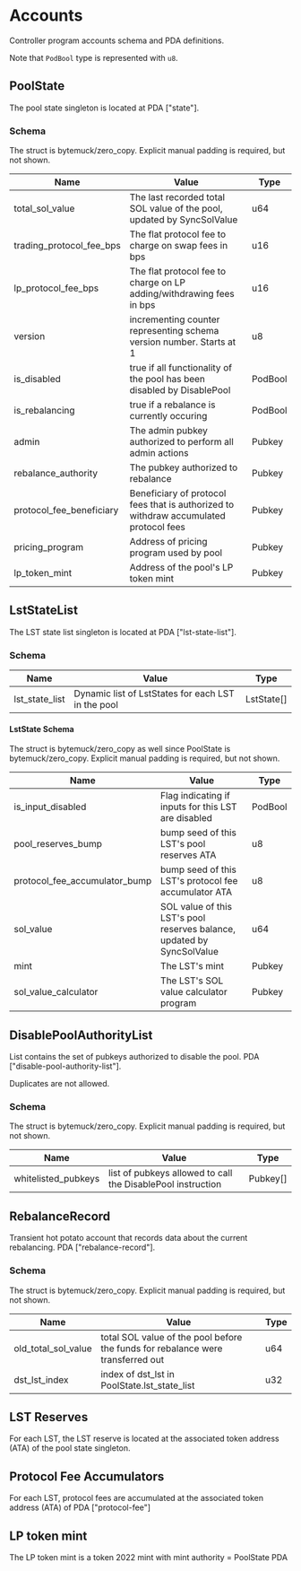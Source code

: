 # Accounts

Controller program accounts schema and PDA definitions.

Note that `PodBool` type is represented with `u8`.

## PoolState

The pool state singleton is located at PDA ["state"].

### Schema

The struct is bytemuck/zero_copy. Explicit manual padding is required, but not shown.

| Name                     | Value                                                                                 | Type    |
| ------------------------ | ------------------------------------------------------------------------------------- | ------- |
| total_sol_value          | The last recorded total SOL value of the pool, updated by SyncSolValue                | u64     |
| trading_protocol_fee_bps | The flat protocol fee to charge on swap fees in bps                                   | u16     |
| lp_protocol_fee_bps      | The flat protocol fee to charge on LP adding/withdrawing fees in bps                  | u16     |
| version                  | incrementing counter representing schema version number. Starts at 1                  | u8      |
| is_disabled              | true if all functionality of the pool has been disabled by DisablePool                | PodBool |
| is_rebalancing           | true if a rebalance is currently occuring                                             | PodBool |
| admin                    | The admin pubkey authorized to perform all admin actions                              | Pubkey  |
| rebalance_authority      | The pubkey authorized to rebalance                                                    | Pubkey  |
| protocol_fee_beneficiary | Beneficiary of protocol fees that is authorized to withdraw accumulated protocol fees | Pubkey  |
| pricing_program          | Address of pricing program used by pool                                               | Pubkey  |
| lp_token_mint            | Address of the pool's LP token mint                                                   | Pubkey  |

## LstStateList

The LST state list singleton is located at PDA ["lst-state-list"].

### Schema

| Name           | Value                                              | Type       |
| -------------- | -------------------------------------------------- | ---------- |
| lst_state_list | Dynamic list of LstStates for each LST in the pool | LstState[] |

#### LstState Schema

The struct is bytemuck/zero_copy as well since PoolState is bytemuck/zero_copy. Explicit manual padding is required, but not shown.

| Name                          | Value                                                                  | Type    |
| ----------------------------- | ---------------------------------------------------------------------- | ------- |
| is_input_disabled             | Flag indicating if inputs for this LST are disabled                    | PodBool |
| pool_reserves_bump            | bump seed of this LST's pool reserves ATA                              | u8      |
| protocol_fee_accumulator_bump | bump seed of this LST's protocol fee accumulator ATA                   | u8      |
| sol_value                     | SOL value of this LST's pool reserves balance, updated by SyncSolValue | u64     |
| mint                          | The LST's mint                                                         | Pubkey  |
| sol_value_calculator          | The LST's SOL value calculator program                                 | Pubkey  |

## DisablePoolAuthorityList

List contains the set of pubkeys authorized to disable the pool. PDA ["disable-pool-authority-list"].

Duplicates are not allowed.

### Schema

The struct is bytemuck/zero_copy. Explicit manual padding is required, but not shown.

| Name                | Value                                                       | Type     |
| ------------------- | ----------------------------------------------------------- | -------- |
| whitelisted_pubkeys | list of pubkeys allowed to call the DisablePool instruction | Pubkey[] |

## RebalanceRecord

Transient hot potato account that records data about the current rebalancing. PDA ["rebalance-record"].

### Schema

The struct is bytemuck/zero_copy. Explicit manual padding is required, but not shown.

| Name                | Value                                                                           | Type |
| ------------------- | ------------------------------------------------------------------------------- | ---- |
| old_total_sol_value | total SOL value of the pool before the funds for rebalance were transferred out | u64  |
| dst_lst_index       | index of dst_lst in PoolState.lst_state_list                                    | u32  |

## LST Reserves

For each LST, the LST reserve is located at the associated token address (ATA) of the pool state singleton.

## Protocol Fee Accumulators

For each LST, protocol fees are accumulated at the associated token address (ATA) of PDA ["protocol-fee"]

## LP token mint

The LP token mint is a token 2022 mint with mint authority = PoolState PDA
